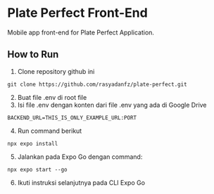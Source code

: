 # Plate Perfect Front-End

Mobile app front-end for Plate Perfect Application.

## How to Run
1. Clone repository github ini
```
git clone https://github.com/rasyadanfz/plate-perfect.git
```

2. Buat file .env di root file
3. Isi file .env dengan konten dari file .env yang ada di Google Drive
```
BACKEND_URL=THIS_IS_ONLY_EXAMPLE_URL:PORT
```
4. Run command berikut
```
npx expo install
```

5. Jalankan pada Expo Go dengan command:
```
npx expo start --go
```

6. Ikuti instruksi selanjutnya pada CLI Expo Go
